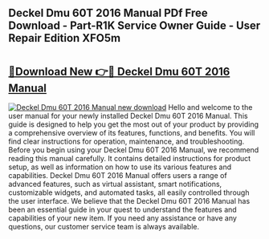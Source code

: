 ## Deckel Dmu 60T 2016 Manual PDf Free Download - Part-R1K Service Owner Guide - User Repair Edition XFO5m

# <h2><a href="http://bc62291.oget.top/?id=Deckel+Dmu+60T+2016+Manual">🔗Download New 👉🔴 Deckel Dmu 60T 2016 Manual</a></h2>

[![Deckel Dmu 60T 2016 Manual new download](https://i.imgur.com/5g1atiW.png)](http://bc62291.oget.top/?id=Deckel+Dmu+60T+2016+Manual)
Hello and welcome to the user manual for your newly installed Deckel Dmu 60T 2016 Manual. This guide is designed to help you get the most out of your product by providing a comprehensive overview of its features, functions, and benefits. You will find clear instructions for operation, maintenance, and troubleshooting. Before you begin using your Deckel Dmu 60T 2016 Manual, we recommend reading this manual carefully. It contains detailed instructions for product setup, as well as information on how to use its various features and capabilities. Deckel Dmu 60T 2016 Manual offers users a range of advanced features, such as virtual assistant, smart notifications, customizable widgets, and automated tasks, all easily controlled through the user interface. We believe that the Deckel Dmu 60T 2016 Manual has been an essential guide in your quest to understand the features and capabilities of your new item. If you need any assistance or have any questions, our customer service team is always available.
